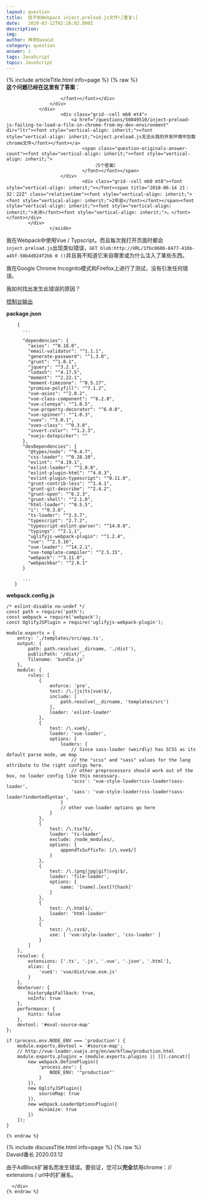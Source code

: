 ```yaml
---
layout: question
title:  找不到Webpack inject.preload.js文件\[重复\]
date:   2020-03-12T02:26:02.000Z
description:                                                                          ...
img: 
author: 神奇Davaid
category: question
answer: 1
tags: JavaScript
topic: JavaScript
---
```

<div class="article-root">
  <div class="article">
    {% include articleTitle.html info=page %}
    {% raw %}
    <div class="article-content"><aside class="s-notice s-notice__info js-post-notice mb16" aria-hidden="false" role="status">
            <div class="grid fd-column fw-nowrap"> 
                <div class="grid fw-nowrap">
                    <div class="grid--cell fl1 lh-lg">
                        <div class="grid--cell fl1 lh-lg">
                            <b><font style="vertical-align: inherit;"><font style="vertical-align: inherit;">这个问题已经在这里有了答案</font></font></b><font style="vertical-align: inherit;"><font style="vertical-align: inherit;">：
                            
                        </font></font></div>
                    </div>
                </div>
                        <div class="grid--cell mb0 mt4">
                            <a href="/questions/50849510/inject-preload-js-failing-to-load-a-file-in-chrome-from-my-dev-environment" dir="ltr"><font style="vertical-align: inherit;"><font style="vertical-align: inherit;">inject.preload.js无法从我的开发环境中加载chrome文件</font></font></a>
                                <span class="question-originals-answer-count"><font style="vertical-align: inherit;"><font style="vertical-align: inherit;">
                                    （5个答案）
                                </font></font></span>
                        </div>
                                <div class="grid--cell mb0 mt8"><font style="vertical-align: inherit;"></font><span title="2018-06-14 21：32：22Z" class="relativetime"><font style="vertical-align: inherit;"><font style="vertical-align: inherit;">2年前</font></font></span><font style="vertical-align: inherit;"><font style="vertical-align: inherit;">关闭</font><font style="vertical-align: inherit;">。</font></font></div>
            </div>
                    </aside>
<p><font style="vertical-align: inherit;"><font style="vertical-align: inherit;">我在Webpack中使用Vue / Typscript。</font><font style="vertical-align: inherit;">而且每次我打开页面时都会</font></font><code>inject.preload.js</code><font style="vertical-align: inherit;"><font style="vertical-align: inherit;">出现类似错误，</font></font><code>GET blob:http://URL/1fbc0606-8477-416b-a45f-50b4d824f2bb 0 ()</code><font style="vertical-align: inherit;"><font style="vertical-align: inherit;">并且我不知道它来自哪里或为什么注入了某些东西。</font></font></p>

<p><font style="vertical-align: inherit;"><font style="vertical-align: inherit;">我在Google Chrome Incognito模式和Firefox上进行了测试，没有引发任何错误。</font></font></p>

<p><font style="vertical-align: inherit;"><font style="vertical-align: inherit;">我如何找出发生此错误的原因？</font></font></p>

<p><a href="https://i.stack.imgur.com/WdOWY.png" rel="nofollow noreferrer"><font style="vertical-align: inherit;"><font style="vertical-align: inherit;">控制台输出</font></font></a></p>

<p><strong><font style="vertical-align: inherit;"><font style="vertical-align: inherit;">package.json</font></font></strong></p>

<pre><code>    {<font></font>
      ...<font></font>
<font></font>
      "dependencies": {<font></font>
        "axios": "^0.18.0",<font></font>
        "email-validator": "^1.1.1",<font></font>
        "generate-password": "^1.3.0",<font></font>
        "grunt": "^1.0.1",<font></font>
        "jquery": "^3.2.1",<font></font>
        "lodash": "^4.17.5",<font></font>
        "moment": "^2.22.1",<font></font>
        "moment-timezone": "^0.5.17",<font></font>
        "promise-polyfill": "^7.1.2",<font></font>
        "vue-axios": "^2.0.2",<font></font>
        "vue-class-component": "^6.2.0",<font></font>
        "vue-cloneya": "^1.0.5",<font></font>
        "vue-property-decorator": "^6.0.0",<font></font>
        "vue-spinner": "^1.0.3",<font></font>
        "vuex": "^3.0.1",<font></font>
        "vuex-class": "^0.3.0",<font></font>
        "invert-color": "^1.2.3",<font></font>
        "vuejs-datepicker": ""<font></font>
      },<font></font>
      "devDependencies": {<font></font>
        "@types/node": "^9.4.7",<font></font>
        "css-loader": "^0.28.10",<font></font>
        "eslint": "^4.19.1",<font></font>
        "eslint-loader": "^2.0.0",<font></font>
        "eslint-plugin-html": "^4.0.3",<font></font>
        "eslint-plugin-typescript": "^0.11.0",<font></font>
        "grunt-contrib-less": "^1.4.1",<font></font>
        "grunt-git-describe": "^2.4.2",<font></font>
        "grunt-open": "^0.2.3",<font></font>
        "grunt-shell": "^2.1.0",<font></font>
        "html-loader": "^0.5.5",<font></font>
        "i": "^0.3.6",<font></font>
        "ts-loader": "^2.3.7",<font></font>
        "typescript": "2.7.2",<font></font>
        "typescript-eslint-parser": "^14.0.0",<font></font>
        "typings": "^2.1.1",<font></font>
        "uglifyjs-webpack-plugin": "^1.2.4",<font></font>
        "vue": "^2.5.16",<font></font>
        "vue-loader": "^14.2.1",<font></font>
        "vue-template-compiler": "^2.5.15",<font></font>
        "webpack": "^3.11.0",<font></font>
        "webpackbar": "^2.6.1"<font></font>
      }<font></font>
<font></font>
      ...<font></font>
   }<font></font>
</code></pre>

<p><strong><font style="vertical-align: inherit;"><font style="vertical-align: inherit;">webpack.config.js</font></font></strong></p>

<pre><code>/* eslint-disable no-undef */<font></font>
const path = require('path');<font></font>
const webpack = require('webpack');<font></font>
const UglifyJSPlugin = require('uglifyjs-webpack-plugin');<font></font>
<font></font>
module.exports = {<font></font>
    entry: './templates/src/app.ts',<font></font>
    output: {<font></font>
        path: path.resolve(__dirname, './dist'),<font></font>
        publicPath: '/dist/',<font></font>
        filename: 'bundle.js'<font></font>
    },<font></font>
    module: {<font></font>
        rules: [<font></font>
            {<font></font>
                enforce: 'pre',<font></font>
                test: /\.(js|ts|vue)$/,<font></font>
                include: [<font></font>
                    path.resolve(__dirname, 'templates/src')<font></font>
                ],<font></font>
                loader: 'eslint-loader'<font></font>
            },<font></font>
            {<font></font>
                test: /\.vue$/,<font></font>
                loader: 'vue-loader',<font></font>
                options: {<font></font>
                    loaders: {<font></font>
                        // Since sass-loader (weirdly) has SCSS as its default parse mode, we map<font></font>
                        // the "scss" and "sass" values for the lang attribute to the right configs here.<font></font>
                        // other preprocessors should work out of the box, no loader config like this necessary.<font></font>
                        'scss': 'vue-style-loader!css-loader!sass-loader',<font></font>
                        'sass': 'vue-style-loader!css-loader!sass-loader?indentedSyntax',<font></font>
                    }<font></font>
                    // other vue-loader options go here<font></font>
                }<font></font>
            },<font></font>
            {<font></font>
                test: /\.tsx?$/,<font></font>
                loader: 'ts-loader',<font></font>
                exclude: /node_modules/,<font></font>
                options: {<font></font>
                    appendTsSuffixTo: [/\.vue$/]<font></font>
                }<font></font>
            },<font></font>
            {<font></font>
                test: /\.(png|jpg|gif|svg)$/,<font></font>
                loader: 'file-loader',<font></font>
                options: {<font></font>
                    name: '[name].[ext]?[hash]'<font></font>
                }<font></font>
            },<font></font>
            {<font></font>
                test: /\.html$/,<font></font>
                loader: 'html-loader'<font></font>
            },<font></font>
            {<font></font>
                test: /\.css$/,<font></font>
                use: [ 'vue-style-loader', 'css-loader' ]<font></font>
            }<font></font>
        ]<font></font>
    },<font></font>
    resolve: {<font></font>
        extensions: ['.ts', '.js', '.vue', '.json', '.html'],<font></font>
        alias: {<font></font>
            'vue$': 'vue/dist/vue.esm.js'<font></font>
        }<font></font>
    },<font></font>
    devServer: {<font></font>
        historyApiFallback: true,<font></font>
        noInfo: true<font></font>
    },<font></font>
    performance: {<font></font>
        hints: false<font></font>
    },<font></font>
    devtool: '#eval-source-map'<font></font>
};<font></font>
<font></font>
if (process.env.NODE_ENV === 'production') {<font></font>
    module.exports.devtool = '#source-map';<font></font>
    // http://vue-loader.vuejs.org/en/workflow/production.html<font></font>
    module.exports.plugins = (module.exports.plugins || []).concat([<font></font>
        new webpack.DefinePlugin({<font></font>
            'process.env': {<font></font>
                NODE_ENV: '"production"'<font></font>
            }<font></font>
        }),<font></font>
        new UglifyJSPlugin({<font></font>
            sourceMap: true<font></font>
        }),<font></font>
        new webpack.LoaderOptionsPlugin({<font></font>
            minimize: true<font></font>
        })<font></font>
    ]);<font></font>
}<font></font>
</code></pre></div>
    {% endraw %}
  </div>

  <div class="discuss-wrapper">
    {% include discussTitle.html info=page %}
    {% raw %}
    <div class="discuss-item">
        <div class="discuss-parent">
          <div class="discuss-meta">
            <span class="discuss-user">Davaid番长</span>
            <span class="discuss-time">2020.03.12</span>
          </div>
          <div class="discuss-comment"><p><font style="vertical-align: inherit;"><font style="vertical-align: inherit;">由于AdBlock扩展名而发生错误。</font><font style="vertical-align: inherit;">要验证，您可以</font></font><strong><font style="vertical-align: inherit;"><font style="vertical-align: inherit;">完全</font></font></strong><font style="vertical-align: inherit;"><font style="vertical-align: inherit;">禁用chrome：// extensions / url中的扩展名。</font></font></p></div>
        </div>
        
      </div>
    {% endraw %}
  </div>
<div>
